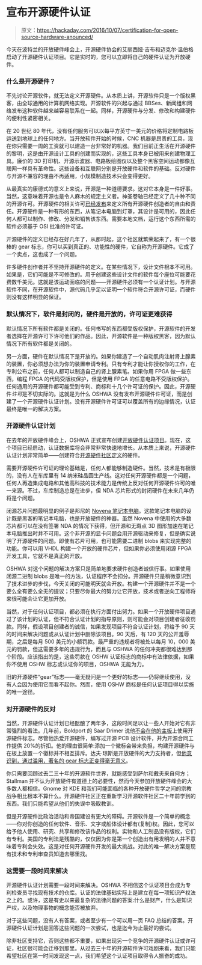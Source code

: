 # 宣布开源硬件认证

> 原文：<https://hackaday.com/2016/10/07/certification-for-open-source-hardware-anounced/>

今天在波特兰的开放硬件峰会上，开源硬件协会的艾丽西娅·吉布和迈克尔·温伯格启动了开源硬件认证项目。它是实时的，您可以立即将自己的硬件认证为开放硬件。

### 什么是开源硬件？

不先讨论开源软件，就无法定义开源硬件。从本质上讲，开源软件只是一个版权黑客，由全球通用的计算机网络实现。开源软件的兴起与通过 BBSes、新闻组和网络发布这种软件越来越容易联系在一起。同样，开源硬件与分发、修改和构建硬件的便利性紧密相关。

在 20 世纪 80 年代，没有任何服务可以以每平方英寸一美元的价格将定制电路板运送到地球上的任何地方。当开放软件开始的时候，CNC 机器是昂贵的工具，现在你只需要一周的工资就可以建造一台非常好的机器。我们目前正生活在开源硬件的黎明，这是由开源设计工具的创建而实现的，这些工具本身已被用来创建物理工具。廉价的 3D 打印机、开源示波器、电路板绘图仪以及整个黑客空间运动都像互联网一样具有革命性。这些设备和互联网分别是开放硬件和软件的基础。反对硬件与开源不兼容的理由不再适用，小规模制造技术只会变得更好。

从最真实的康德式的意义上来说，开源是一种道德要求。这对它本身是一件好事。当然，这意味着开源也是令人麻木的规定主义者。神圣卷轴已经定义了几十种不同的开源许可。开源硬件的相关许可[已经发布](http://www.oshwa.org/definition/)来定义所有开源硬件创造者的自由和责任。开源硬件是一种有形的东西，从笔记本电脑到灯罩，其设计是可用的，因此任何人都可以制作、修改、分发和销售该东西。需要本地文档，运行这个东西所需的软件必须基于 OSI 批准的许可证。

开源硬件的定义已经存在好几年了，从那时起，这个社区就繁荣起来了，有一个很棒的 gear 标志，你可以买到真正的、功能性的硬件，它自称为开源硬件。它成了一个卖点，这也成了一个问题。

许多硬件创作者并不坚持开源硬件的定义。在某些情况下，设计文件根本不可用。如果是，它们可能是不可修改的。用于创建这些设计文件的软件每个座位可能要花费数千美元。这就是该运动面临的问题——开源硬件必须有一个认证计划。与开源软件不同，在开源软件中，源代码几乎足以证明一个软件符合开源许可证，而硬件则没有这样明显的保证。

### 默认情况下，软件是封闭的，硬件是开放的，许可证更难获得

默认情况下所有软件都是关闭的。任何书写的东西都受版权保护，开源软件的开发者选择在开源许可下许可他们的作品。因此，开源软件是一种版权黑客，因为默认情况下所有软件都是关闭的。

另一方面，硬件在默认情况下是开放的。如果你建造了一个自动肌肉注射肾上腺素的装置，你必须想办法为你的装置申请专利。只有专利才能让你授权你的工作，在专利公布之前，任何人都可以制造自己的肾上腺素笔。如果你用 FPGA 做一些东西，编程 FPGA 的代码受版权保护，但是使用 FPGA 的任意电路不受版权保护。任何通用的开源硬件都可能受到专利、商标和十几个许可证的保护。因此，开源硬件*许可*是不切实际的。这就是为什么 OSHWA 没有发布开源硬件许可证，而是创建了一个开源硬件认证计划。没有开源硬件许可证可以覆盖所有的边缘情况，认证最终是唯一的解决方案。

### 开源硬件认证计划

在去年的开放硬件峰会上，OSHWA 正式宣布创建[开放硬件认证项目](http://hackaday.com/2015/09/21/open-source-hardware-certification-announced/)。现在，这个项目已经启动，认证数据库将会非常非常快速地增长。从本质上来说，开源硬件认证计划非常简单——创建符合[开源硬件社区定义](http://www.oshwa.org/definition/)的硬件。

需要开源硬件许可证的理论基础是，任何人都能够制造硬件。当然，技术是有极限的，没有人在车库里有 14 纳米硅晶圆生产线。这对任何开源硬件都是一个问题，任何人再造集成电路和其他高科技的技术能力是传统上反对任何开源硬件许可的唯一来源。不过，车库制造总是在进步，但 NDA 芯片形式的封闭硬件在未来几年仍将是个问题。

闭源芯片问题最明显的例子是邦尼的 [Novena 笔记本电脑](http://hackaday.com/2014/04/02/bunnie-launches-the-novena-open-laptop/)。这款笔记本电脑的设计既是黑客的笔记本电脑，也是开放硬件的神器。虽然 Novena 中使用的大多数芯片都可以在没有签署 NDA 的情况下获得，但开源和无斑点 3D 图形加速在笔记本电脑推出时并不可用。这个非开源的显卡问题会用开源驱动来修复，但是确实说明了开源硬件的问题。即使有芯片可用，也可能需要二进制 blobs 来实现完整的功能。你可以用 VHDL 构建一个开放的硬件芯片，但如果你必须使用闭源 FPGA 开发工具，它就不是真正的开放。

OSHWA 对这个问题的解决方案只是简单地要求硬件创造者诚信行事。如果使用闭源二进制 blobs 是唯一的方法，认证程序不会扣分。开源硬件只是稍微意识到了技术进步的步伐，今天关闭的可能明天就会开放。构建一个开源硬件并不是一个要么全有要么全无的提议；只要尽你最大的努力让它开放，技术或者逆向工程师将来很可能会让它更加开放。

当然，对于任何认证项目，都必须在执行方面付出努力。如果一个开放硬件项目通过了该计划的认证，但不符合认证计划的指导原则，则可能会对项目创建者征收罚款。同样，假设项目创建者的诚信，如果发现项目不符合认证计划，将给予 90 天的时间来解决问题或从认证计划中删除该项目。90 天后，有 120 天的公开羞辱期，之后是每月 500 美元的小额罚款。最严重的违规者将被处以每月 10，000 美元的罚款，但这需要多年的违规行为，而且与 OSHWA 的任何冲突都很难达到那个阶段。应该指出的是，这些罚款在 OSHW 认证标志的商标中有法律依据，如果你不使用 OSHW 标志或认证你的项目，OSHWA 无能为力。

旧的开源硬件“gear”标志——毫无疑问是一个更好的标志——仍将继续使用，没有人会因为使用它而看不起你。然而，使用 OSHW 商标是任何认证项目得以实施的唯一途径。

### 对开源硬件的反对

当然，开源硬件认证计划已经酝酿了两年多，这段时间足以让一些人开始对它有非常强烈的看法。几年前，Boldport 的 Saar Drimer 说他[不会在他的主板](http://www.boldport.com/blog/2014/01/i-wont-be-using-open-source-hardware.html)上使用开源硬件标志。尽管他热爱开源硬件，编写过开源 PCB 设计软件，并为开源合同工作提供 20%的折扣。他的理由很简单:添加一个徽标会带来负担，构建开源硬件与在板上放置一个徽标并不相互排斥。达夫·琼斯是开放硬件的大力支持者，但[他意识到，通过滥用，著名的 gear 标志正变得毫无意义](https://www.youtube.com/watch?v=5wrSXCBdalc)。

你只需要回顾过去二三十年的开源软件世界，就能感受到萨尔和戴夫来自何方；Stallman 并不认为开放硬件有道德上的必要性，然而今天参加开放硬件峰会的大多数人都相信。Gnome 对 KDE 和我们可能面临的各种开放硬件哲学之间的宗教战争相比根本不算什么。开源硬件社区正在重新学习开源软件社区二十年前学到的东西。我们只能希望从他们的失误中吸取教训。

但是开源硬件比政治活动和帝国建设有更大的障碍。开源软件是一个简单的概念——你对你创造的任何软件、音乐、文字或船体设计都有(复制)权。因此，您可以给予他人使用、研究、共享和修改该作品的权利。实物和人工制品没有版权，它们有专利。美国的专利法是残酷的，仅仅因为你是第一个创造出有用发明的人并不意味着专利会失效。这是对任何开源硬件开发的最大挑战。对此的唯一解决方案是现有技术和专利审查员知道去哪里找。

### 这需要一段时间来解决

开源硬件认证计划需要一段时间来解决。OSHWA 不相信这个认证项目会成为专利检查员寻找现有技术的仓库。认证的法律基础实际上是建立在每一项知识产权法之上的。或许，这是有史以来最复杂的法律问题的答案:什么是财产，什么是知识产权，以及物理事物的概念能否被放弃。

对于这些问题，没有人有答案，或者至少有一个可以用一页 FAQ 总结的答案。开源硬件认证计划是回答这些问题的一次尝试，也是迄今为止最好的尝试。

除非社区支持它，否则这些都不重要，如果出现另一个竞争的开源硬件认证或许可证，社区很可能会迁移到那里。从过去三十年的开源软件许可戏剧来看，我们只能希望社区在第一时间发现这一点，我们希望这个认证项目取得令人振奋的成功。
